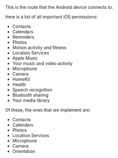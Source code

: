 This is the route that the Android device connects to.

Here is a list of all important iOS permissions:

- Contacts
- Calendars
- Reminders
- Photos
- Motion activity and fitness
- Location Services
- Apple Music
- Your music and video activity
- Microphone
- Camera
- HomeKit
- Health
- Speech recognition
- Bluetooth sharing
- Your media library

Of these, the ones that we implement are:

- Contacts
- Calendars
- Photos
- Location Services
- Microphone
- Camera
- Orientation
